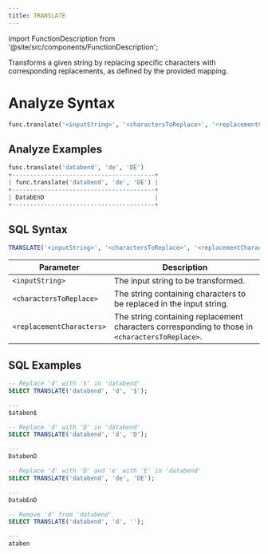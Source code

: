 ```yaml
---
title: TRANSLATE
---
```

import FunctionDescription from '@site/src/components/FunctionDescription';

<FunctionDescription description="Introduced or updated: v1.2.203"/>

Transforms a given string by replacing specific characters with corresponding replacements, as defined by the provided mapping.

# Analyze Syntax

```python
func.translate('<inputString>', '<charactersToReplace>', '<replacementCharacters>')
```

## Analyze Examples
```python
func.translate('databend', 'de', 'DE')
+----------------------------------------+
| func.translate('databend', 'de', 'DE') |
+----------------------------------------+
| DatabEnD                               |
+----------------------------------------+
```

## SQL Syntax

```sql
TRANSLATE('<inputString>', '<charactersToReplace>', '<replacementCharacters>')
```

| Parameter                 | Description                                                                                     |
|---------------------------|-------------------------------------------------------------------------------------------------|
| `<inputString>`           | The input string to be transformed.                                                             |
| `<charactersToReplace>`   | The string containing characters to be replaced in the input string.                            |
| `<replacementCharacters>` | The string containing replacement characters corresponding to those in `<charactersToReplace>`. |

## SQL Examples

```sql
-- Replace 'd' with '$' in 'databend'
SELECT TRANSLATE('databend', 'd', '$');

---
$ataben$

-- Replace 'd' with 'D' in 'databend'
SELECT TRANSLATE('databend', 'd', 'D');

---
DatabenD

-- Replace 'd' with 'D' and 'e' with 'E' in 'databend'
SELECT TRANSLATE('databend', 'de', 'DE');

---
DatabEnD

-- Remove 'd' from 'databend'
SELECT TRANSLATE('databend', 'd', '');

---
ataben
```
